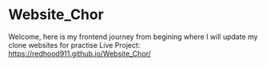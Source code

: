 # Website_Chor
Welcome, here is my frontend journey from begining where I will update my clone websites for practise
Live Project: https://redhood911.github.io/Website_Chor/
